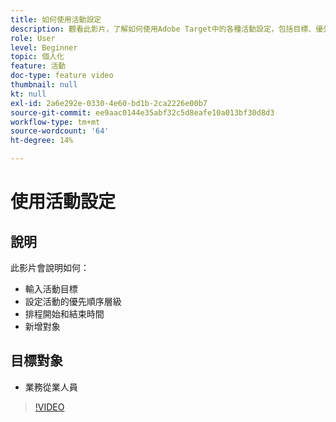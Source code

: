 ```yaml
---
title: 如何使用活動設定
description: 觀看此影片，了解如何使用Adobe Target中的各種活動設定，包括目標、優先順序層級、開始和結束時間，以及對象。
role: User
level: Beginner
topic: 個人化
feature: 活動
doc-type: feature video
thumbnail: null
kt: null
exl-id: 2a6e292e-0330-4e60-bd1b-2ca2226e00b7
source-git-commit: ee9aac0144e35abf32c5d8eafe10a013bf30d8d3
workflow-type: tm+mt
source-wordcount: '64'
ht-degree: 14%

---
```


# 使用活動設定

## 說明

此影片會說明如何：

* 輸入活動目標
* 設定活動的優先順序層級
* 排程開始和結束時間
* 新增對象

## 目標對象

* 業務從業人員

>[!VIDEO](https://video.tv.adobe.com/v/17381/?quality=12)
